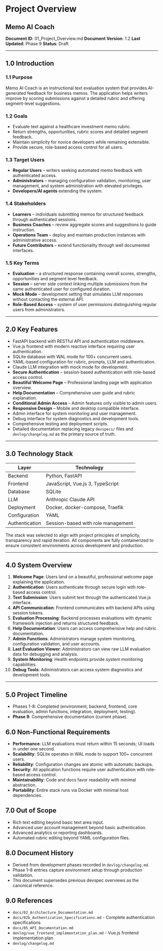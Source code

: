 # Project Overview
## Memo AI Coach

**Document ID**: 01_Project_Overview.md
**Document Version**: 1.2
**Last Updated**: Phase 9
**Status**: Draft

---

## 1.0 Introduction

### 1.1 Purpose
Memo AI Coach is an instructional text evaluation system that provides AI-generated feedback for business memos. The application helps writers improve by scoring submissions against a detailed rubric and offering segment-level suggestions.

### 1.2 Goals
- Evaluate text against a healthcare investment memo rubric.
- Return strengths, opportunities, rubric scores and detailed segment feedback.
- Maintain simplicity for novice developers while remaining extensible.
- Provide secure, role-based access control for all users.

### 1.3 Target Users
- **Regular Users** – writers seeking automated memo feedback with authenticated access.
- **Administrators** – managing configuration validation, monitoring, user management, and system administration with elevated privileges.
- **Developers/AI agents** extending the system.

### 1.4 Stakeholders
- **Learners** – individuals submitting memos for structured feedback through authenticated sessions.
- **Business Coaches** – review aggregate scores and suggestions to guide instruction.
- **Operations Team** – deploy and maintain production instances with administrative access.
- **Future Contributors** – extend functionality through well documented interfaces.

### 1.5 Key Terms
- **Evaluation** – a structured response containing overall scores, strengths, opportunities and segment level feedback.
- **Session** – server side context linking multiple submissions from the same authenticated user for configured duration.
- **Mock Mode** – development setting that simulates LLM responses without contacting the external API.
- **Role-Based Access** – system of user permissions distinguishing regular users from administrators.

---

## 2.0 Key Features
- FastAPI backend with RESTful API and authentication middleware.
- Vue.js frontend with modern reactive interface requiring user authentication.
- SQLite database with WAL mode for 100+ concurrent users.
- YAML-based configuration for rubric, prompts, LLM and authentication.
- Claude LLM integration with mock mode for development.
- **Secure Authentication** – session-based authentication with role-based access control.
- **Beautiful Welcome Page** – Professional landing page with application overview.
- **Help Documentation** – Comprehensive user guide and rubric explanation.
- **Conditional Admin Access** – Admin features only visible to admin users.
- **Responsive Design** – Mobile and desktop compatible interface.
- Admin interface for system monitoring and user management.
- Debug interface for system diagnostics and development tools.
- Comprehensive testing and deployment scripts.
- Detailed documentation replacing legacy `devspecs/` files and `devlog/changelog.md` as the primary source of truth.

---

## 3.0 Technology Stack
| Layer | Technology |
|------|------------|
| Backend | Python, FastAPI |
| Frontend | JavaScript, Vue.js 3, TypeScript |
| Database | SQLite |
| LLM | Anthropic Claude API |
| Deployment | Docker, docker-compose, Traefik |
| Configuration | YAML |
| Authentication | Session-based with role management |

The stack was selected to align with project principles of simplicity, transparency and rapid iteration. All components are fully containerized to ensure consistent environments across development and production.

---

## 4.0 System Overview
1. **Welcome Page**: Users land on a beautiful, professional welcome page explaining the application.
2. **Authentication**: Users authenticate through secure login with role-based access control.
3. **Text Submission**: Users submit text through the authenticated Vue.js interface.
4. **API Communication**: Frontend communicates with backend APIs using session tokens.
5. **Evaluation Processing**: Backend processes evaluations with dynamic framework injection and returns structured feedback.
6. **Help Documentation**: Users can access comprehensive help and rubric documentation.
7. **Admin Functions**: Administrators manage system monitoring, configuration validation, and user accounts.
8. **Last Evaluation Viewer**: Administrators can view raw LLM evaluation data for debugging and analysis.
9. **System Monitoring**: Health endpoints provide system monitoring capabilities.
10. **Debug Tools**: Administrators can access system diagnostics and development tools.

---

## 5.0 Project Timeline
- Phases 1-8: Completed (environment, backend, frontend, core evaluation, admin functions, integration, deployment, testing).
- **Phase 9**: Comprehensive documentation (current phase).

## 6.0 Non-Functional Requirements
- **Performance**: LLM evaluations must return within 15 seconds; UI loads in under one second.
- **Scalability**: SQLite operates in WAL mode to support 100+ concurrent users.
- **Reliability**: Configuration changes are atomic with automatic backups.
- **Security**: All application functions require user authentication with role-based access control.
- **Maintainability**: Code and docs favor readability with minimal abstraction.
- **Portability**: Entire stack runs via Docker with minimal host dependencies.

## 7.0 Out of Scope
- Rich text editing beyond basic text area input.
- Advanced user account management beyond basic authentication.
- Advanced analytics or reporting dashboards.
- Automated rubric editing beyond YAML configuration files.

## 8.0 Document History
- Derived from development phases recorded in `devlog/changelog.md`.
- Phase 1–8 entries capture environment setup through production validation.
- This document supersedes previous devspec overviews as the canonical reference.

## 9.0 References
- `docs/02_Architecture_Documentation.md`
- `docs/02b_Authentication_Specifications.md` - Complete authentication specifications
- `docs/05_API_Documentation.md`
- `devlog/vue_frontend_implementation_plan.md` - Vue.js frontend implementation plan
- `devlog/changelog.md`
